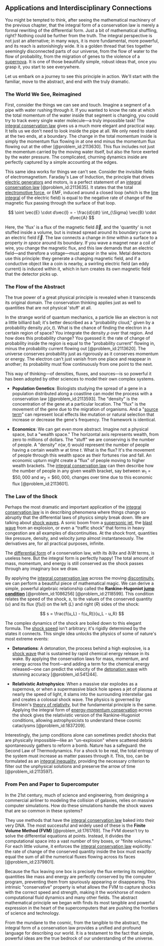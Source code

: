 ## Applications and Interdisciplinary Connections

You might be tempted to think, after seeing the mathematical machinery of the previous chapter, that the integral form of a conservation law is merely a formal rewriting of the differential form. Just a bit of mathematical shuffling, right? Nothing could be further from the truth. The integral perspective is not just an alternative; in many ways, it is more fundamental, more powerful, and its reach is astonishingly wide. It is a golden thread that ties together seemingly disconnected parts of our universe, from the flow of water to the flow of probability, from the migration of genes to the violence of a [supernova](@article_id:158957). It is one of those beautifully simple, robust ideas that, once you grasp it, you start to see everywhere.

Let us embark on a journey to see this principle in action. We'll start with the familiar, move to the abstract, and end with the truly dramatic.

### The World We See, Reimagined

First, consider the things we can see and touch. Imagine a segment of a pipe with water rushing through it. If you wanted to know the rate at which the total momentum of the water inside that segment is changing, you could try to track every single water molecule—a truly impossible task! The [integral conservation law](@article_id:174568) gives us a much more elegant and practical way. It tells us we don't need to look inside the pipe at all. We only need to stand at the two ends, at a boundary. The change in the total momentum inside is simply the momentum flux flowing in at one end minus the momentum flux flowing out at the other [@problem_id:2113630]. This flux includes not just the momentum carried by the moving water itself, but also the force exerted by the water pressure. The complicated, churning dynamics inside are perfectly captured by a simple accounting at the edges.

This same idea works for things we can't see. Consider the invisible fields of electromagnetism. Faraday's Law of Induction, the principle that drives [electric generators](@article_id:269922) and motors, is a perfect statement of an [integral conservation law](@article_id:174568) [@problem_id:2113635]. It states that the total [electromotive force](@article_id:202681), or EMF, induced around a closed loop (which is the [line integral](@article_id:137613) of the electric field) is equal to the negative rate of change of the magnetic flux passing through the surface of that loop.

$$
\oint \vec{E} \cdot d\vec{l} = - \frac{d}{dt} \int_{\Sigma} \vec{B} \cdot d\vec{A}
$$

Here, the 'flux' is a flux of the magnetic field $\vec{B}$, and the 'quantity' is not stuffed inside a volume, but is instead spread around its boundary curve as an electric field $\vec{E}$. The law connects a change *in time* within a surface to a property *in space* around its boundary. If you wave a magnet near a coil of wire, you change the magnetic flux, and this law demands that an electric field—and therefore a voltage—must appear in the wire. Metal detectors use this principle: they generate a changing magnetic field, and if a conductive object like a coin is nearby, a swirling electric field (an eddy current) is induced within it, which in turn creates its own magnetic field that the detector picks up.

### The Flow of the Abstract

The true power of a great physical principle is revealed when it transcends its original domain. The conservation thinking applies just as well to quantities that are not physical 'stuff' at all.

In the strange world of quantum mechanics, a particle like an electron is not a little billiard ball; it's better described as a "probability cloud," given by a probability density $\rho(x, t)$. What is the chance of finding the electron in a certain region of space? You integrate the density $\rho$ over that region. And how does this probability change? You guessed it: the rate of change of probability inside the region is equal to the "probability current" flowing in, minus the probability current flowing out [@problem_id:2113620]. The universe conserves probability just as rigorously as it conserves momentum or energy. The electron can't just vanish from one place and reappear in another; its probability must flow continuously from one point to the next.

This way of thinking—of densities, fluxes, and sources—is so powerful it has been adopted by other sciences to model their own complex systems.

-   **Population Genetics**: Biologists studying the spread of a gene in a population distributed along a coastline can model the process with a conservation law [@problem_id:2113593]. The "density" is the concentration of the gene at a particular location. The "flux" is the movement of the gene due to the migration of organisms. And a "[source term](@article_id:268617)" can represent local effects like mutation or natural selection that increase or decrease the gene's frequency. The framework is identical.

-   **Economics**: We can get even more abstract. Imagine not a physical space, but a "wealth space." The horizontal axis represents wealth, from zero to millions of dollars. The "stuff" we are conserving is the number of people. A "density" $n(w, t)$ would represent the number of people having a certain wealth $w$ at time $t$. What is the flux? It's the movement of people through this wealth space as their fortunes rise and fall. An economic upturn might create a "flux" of people moving to higher wealth brackets. The [integral conservation law](@article_id:174568) can then describe how the number of people in any given wealth bracket, say between $w_1 = \$50,000$ and $w_2 = \$60,000$, changes over time due to this economic flux [@problem_id:2113601].

### The Law of the Shock

Perhaps the most dramatic and important application of the [integral conservation law](@article_id:174568) is in describing phenomena where things change so abruptly that the differential laws of physics simply break down. We are talking about [shock waves](@article_id:141910). A sonic boom from a [supersonic jet](@article_id:164661), the [blast wave](@article_id:199067) from an explosion, or even a "traffic shock" that forms in heavy congestion are all examples of discontinuities. At the shock front, quantities like pressure, density, and velocity jump almost instantaneously. The derivatives are, for all practical purposes, infinite.

The [differential form](@article_id:173531) of a conservation law, with its $\partial/\partial x$ and $\partial/\partial t$ terms, is useless here. But the integral form is perfectly happy! The total amount of mass, momentum, and energy is still conserved as the shock passes through any imaginary box we draw.

By applying the [integral conservation law](@article_id:174568) across the moving [discontinuity](@article_id:143614), we can perform a beautiful piece of mathematical magic. We can derive a simple, powerful algebraic relationship called the **Rankine-Hugoniot [jump condition](@article_id:175669)** [@problem_id:1086256] [@problem_id:2118599]. This condition relates the speed of the shock, $s$, to the values of the conserved quantity ($u$) and its flux ($f(u)$) on the left ($L$) and right ($R$) sides of the shock:

$$
s = \frac{f(u_L) - f(u_R)}{u_L - u_R}
$$

The complex dynamics of the shock are boiled down to this elegant formula. The [shock speed](@article_id:188995) isn't arbitrary; it's rigidly determined by the states it connects. This single idea unlocks the physics of some of nature's most extreme events:

-   **Detonations**: A detonation, the process behind a high explosive, is a [shock wave](@article_id:261095) that is sustained by rapid chemical energy release in its wake. By applying the conservation laws for mass, momentum, and energy across the front—and adding a term for the chemical energy released—one can predict the velocity of the [detonation wave](@article_id:184927) with stunning accuracy [@problem_id:541244].

-   **Relativistic Astrophysics**: When a massive star explodes as a supernova, or when a supermassive black hole spews a jet of plasma at nearly the speed of light, it slams into the surrounding interstellar gas and creates a colossal shock wave. The physics is governed by Einstein's [theory of relativity](@article_id:181829), but the fundamental principle is the same. Applying the integral form of [energy-momentum conservation](@article_id:190567) across the shock gives the relativistic version of the Rankine-Hugoniot conditions, allowing astrophysicists to understand these cosmic cataclysms [@problem_id:1837209].

Interestingly, the jump conditions alone can sometimes predict shocks that are physically impossible—like an "un-explosion" where scattered debris spontaneously gathers to reform a bomb. Nature has a safeguard: the Second Law of Thermodynamics. For a shock to be real, the total entropy of the system must increase as matter passes through it. This, too, can be formulated as an [integral inequality](@article_id:138688), providing the necessary criterion to filter out the unphysical solutions and preserve the arrow of time [@problem_id:2113597].

### From Pen and Paper to Supercomputer

In the 21st century, much of science and engineering, from designing a commercial airliner to modeling the collision of galaxies, relies on massive computer simulations. How do these simulations handle the shock waves that are so common in these systems?

They use methods that have the [integral conservation law](@article_id:174568) baked into their very DNA. The most successful and widely used of these is the **Finite Volume Method (FVM)** [@problem_id:1761769]. The FVM doesn't try to solve the differential equations at points. Instead, it divides the computational space into a vast number of tiny boxes, or "finite volumes." For each little volume, it enforces the [integral conservation law](@article_id:174568) explicitly: the rate of change of the conserved quantity inside the box must exactly equal the sum of all the numerical fluxes flowing across its faces [@problem_id:2379801].

Because the flux leaving one box is precisely the flux entering its neighbor, quantities like mass and energy are perfectly conserved by the computer program, preventing them from spuriously appearing or disappearing. This intrinsic "conservative" property is what allows the FVM to capture shocks with the correct speed and strength, making it the workhorse of modern computational fluid dynamics and many other fields. The abstract mathematical principle we began with finds its most tangible and powerful expression in the heart of the supercomputers that are pushing the frontiers of science and technology.

From the mundane to the cosmic, from the tangible to the abstract, the integral form of a conservation law provides a unified and profound language for describing our world. It is a testament to the fact that simple, powerful ideas are the true bedrock of our understanding of the universe.